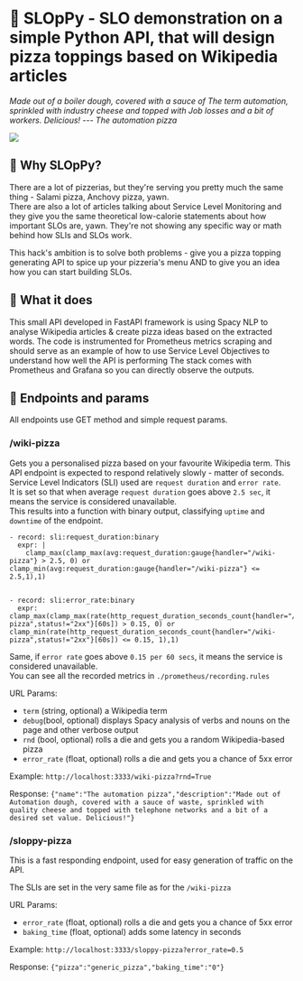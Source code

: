 # 🍕 SLOpPy - SLO demonstration on a simple Python API, that will design pizza toppings based on Wikipedia articles 

_Made out of a boiler dough, covered with a sauce of The term automation, sprinkled with industry cheese and topped with Job losses and a bit of workers. Delicious!
   --- The automation pizza_


![](https://cdn.zappy.app/34373924a812ca52e9a294faf4bf67dd.png)

## 🍕 Why SLOpPy?
There are a lot of pizzerias, but they're serving you pretty much the same thing - Salami pizza, Anchovy pizza, yawn.  
There are also a lot of articles talking about Service Level Monitoring and they give you the same theoretical low-calorie statements about how important SLOs are, yawn. They're not showing any specific way or math behind how SLIs and SLOs work.  

This hack's ambition is to solve both problems - give you a pizza topping generating API to spice up your pizzeria's menu AND to give you an idea how you can start building SLOs.

## 🍕 What it does
This small API developed in FastAPI framework is using Spacy NLP to analyse Wikipedia articles & create pizza ideas based on the extracted words.
The code is instrumented for Prometheus metrics scraping and should serve as an example of how to use Service Level Objectives to understand how well the API is performing
The stack comes with Prometheus and Grafana so you can directly observe the outputs.

## :pizza: Endpoints and params
All endpoints use GET method and simple request params.

### /wiki-pizza
Gets you a personalised pizza based on your favourite Wikipedia term. This API endpoint is expected to respond relatively slowly - matter of seconds.
Service Level Indicators (SLI) used are `request duration` and `error rate`.  
It is set so that when average `request duration` goes above `2.5 sec`, it means the service is considered unavailable.  
This results into a function with binary output, classifying `uptime` and `downtime` of the endpoint.

```
- record: sli:request_duration:binary
  expr: |
    clamp_max(clamp_max(avg:request_duration:gauge{handler="/wiki-pizza"} > 2.5, 0) or clamp_min(avg:request_duration:gauge{handler="/wiki-pizza"} <= 2.5,1),1)


- record: sli:error_rate:binary
  expr: clamp_max(clamp_max(rate(http_request_duration_seconds_count{handler="/wiki-pizza",status!="2xx"}[60s]) > 0.15, 0) or clamp_min(rate(http_request_duration_seconds_count{handler="/wiki-pizza",status!="2xx"}[60s]) <= 0.15, 1),1)
```

Same, if `error rate` goes above `0.15 per 60 secs`, it means the service is considered unavailable.  
You can see all the recorded metrics in `./prometheus/recording.rules`

URL Params:
* `term` (string, optional) a Wikipedia term
* `debug`(bool, optional) displays Spacy analysis of verbs and nouns on the page and other verbose output
* `rnd` (bool, optional) rolls a die and gets you a random Wikipedia-based pizza
* `error_rate` (float, optional) rolls a die and gets you a chance of 5xx error

Example:
`http://localhost:3333/wiki-pizza?rnd=True`

Response:
`{"name":"The automation pizza","description":"Made out of Automation dough, covered with a sauce of waste, sprinkled with quality cheese and topped with telephone networks and a bit of a desired set value. Delicious!"}`

### /sloppy-pizza
This is a fast responding endpoint, used for easy generation of traffic on the API.

The SLIs are set in the very same file as for the `/wiki-pizza`

URL Params:
* `error_rate` (float, optional) rolls a die and gets you a chance of 5xx error
* `baking_time` (float, optional) adds some latency in seconds

Example:
`http://localhost:3333/sloppy-pizza?error_rate=0.5`

Response:
`{"pizza":"generic_pizza","baking_time":"0"}`



